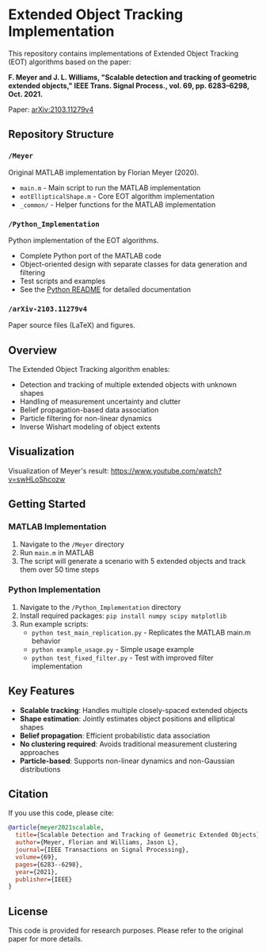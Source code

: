 # Extended Object Tracking Implementation

This repository contains implementations of Extended Object Tracking (EOT) algorithms based on the paper:

**F. Meyer and J. L. Williams, "Scalable detection and tracking of geometric extended objects," IEEE Trans. Signal Process., vol. 69, pp. 6283–6298, Oct. 2021.**

Paper: [arXiv:2103.11279v4](arXiv-2103.11279v4/)

## Repository Structure

### `/Meyer`
Original MATLAB implementation by Florian Meyer (2020).
- `main.m` - Main script to run the MATLAB implementation
- `eotEllipticalShape.m` - Core EOT algorithm implementation
- `_common/` - Helper functions for the MATLAB implementation

### `/Python_Implementation`
Python implementation of the EOT algorithms.
- Complete Python port of the MATLAB code
- Object-oriented design with separate classes for data generation and filtering
- Test scripts and examples
- See the [Python README](Python_Implementation/README.md) for detailed documentation

### `/arXiv-2103.11279v4`
Paper source files (LaTeX) and figures.

## Overview

The Extended Object Tracking algorithm enables:
- Detection and tracking of multiple extended objects with unknown shapes
- Handling of measurement uncertainty and clutter
- Belief propagation-based data association
- Particle filtering for non-linear dynamics
- Inverse Wishart modeling of object extents

## Visualization

Visualization of Meyer's result: https://www.youtube.com/watch?v=swHLoShcozw

## Getting Started

### MATLAB Implementation
1. Navigate to the `/Meyer` directory
2. Run `main.m` in MATLAB
3. The script will generate a scenario with 5 extended objects and track them over 50 time steps

### Python Implementation
1. Navigate to the `/Python_Implementation` directory
2. Install required packages: `pip install numpy scipy matplotlib`
3. Run example scripts:
   - `python test_main_replication.py` - Replicates the MATLAB main.m behavior
   - `python example_usage.py` - Simple usage example
   - `python test_fixed_filter.py` - Test with improved filter implementation

## Key Features

- **Scalable tracking**: Handles multiple closely-spaced extended objects
- **Shape estimation**: Jointly estimates object positions and elliptical shapes
- **Belief propagation**: Efficient probabilistic data association
- **No clustering required**: Avoids traditional measurement clustering approaches
- **Particle-based**: Supports non-linear dynamics and non-Gaussian distributions

## Citation

If you use this code, please cite:

```bibtex
@article{meyer2021scalable,
  title={Scalable Detection and Tracking of Geometric Extended Objects},
  author={Meyer, Florian and Williams, Jason L},
  journal={IEEE Transactions on Signal Processing},
  volume={69},
  pages={6283--6298},
  year={2021},
  publisher={IEEE}
}
```

## License

This code is provided for research purposes. Please refer to the original paper for more details.